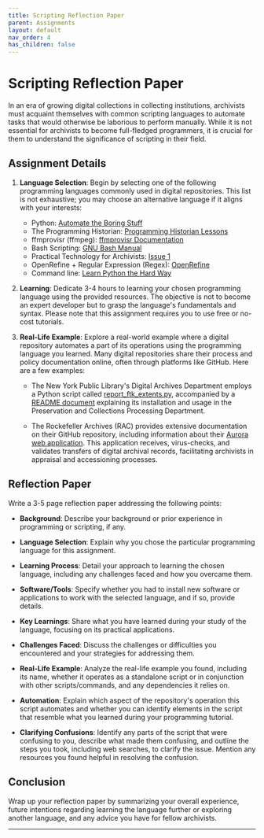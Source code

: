 ```yaml
---
title: Scripting Reflection Paper
parent: Assignments
layout: default
nav_order: 4
has_children: false
---
```


# Scripting Reflection Paper

In an era of growing digital collections in collecting institutions, archivists must acquaint themselves with common scripting languages to automate tasks that would otherwise be laborious to perform manually. While it is not essential for archivists to become full-fledged programmers, it is crucial for them to understand the significance of scripting in their field.

## Assignment Details

1. **Language Selection**: Begin by selecting one of the following programming languages commonly used in digital repositories. This list is not exhaustive; you may choose an alternative language if it aligns with your interests:

   - Python: [Automate the Boring Stuff](https://automatetheboringstuff.com/)
   - The Programming Historian: [Programming Historian Lessons](https://programminghistorian.org/en/lessons/)
   - ffmprovisr (ffmpeg): [ffmprovisr Documentation](https://amiaopensource.github.io/ffmprovisr/)
   - Bash Scripting: [GNU Bash Manual](https://www.gnu.org/savannah-checkouts/gnu/bash/manual/bash.html)
   - Practical Technology for Archivists: [Issue 1](https://practicaltechnologyforarchives.org/issue1/)
   - OpenRefine + Regular Expression (Regex): [OpenRefine](https://openrefine.org/)
   - Command line: [Learn Python the Hard Way](https://learnpythonthehardway.org/book/appendixa.html)

2. **Learning**: Dedicate 3-4 hours to learning your chosen programming language using the provided resources. The objective is not to become an expert developer but to grasp the language's fundamentals and syntax. Please note that this assignment requires you to use free or no-cost tutorials.

3. **Real-Life Example**: Explore a real-world example where a digital repository automates a part of its operations using the programming language you learned. Many digital repositories share their process and policy documentation online, often through platforms like GitHub. Here are a few examples:

   - The New York Public Library's Digital Archives Department employs a Python script called [report_ftk_extents.py](https://github.com/NYPL/digarch_scripts/blob/main/src/digarch_scripts/report/report_ftk_extents.py), accompanied by a [README document](https://github.com/NYPL/digarch_scripts/tree/main/extents) explaining its installation and usage in the Preservation and Collections Processing Department.

   - The Rockefeller Archives (RAC) provides extensive documentation on their GitHub repository, including information about their [Aurora web application](https://github.com/RockefellerArchiveCenter/aurora). This application receives, virus-checks, and validates transfers of digital archival records, facilitating archivists in appraisal and accessioning processes.

## Reflection Paper

Write a 3-5 page reflection paper addressing the following points:

- **Background**: Describe your background or prior experience in programming or scripting, if any.

- **Language Selection**: Explain why you chose the particular programming language for this assignment.

- **Learning Process**: Detail your approach to learning the chosen language, including any challenges faced and how you overcame them.

- **Software/Tools**: Specify whether you had to install new software or applications to work with the selected language, and if so, provide details.

- **Key Learnings**: Share what you have learned during your study of the language, focusing on its practical applications.

- **Challenges Faced**: Discuss the challenges or difficulties you encountered and your strategies for addressing them.

- **Real-Life Example**: Analyze the real-life example you found, including its name, whether it operates as a standalone script or in conjunction with other scripts/commands, and any dependencies it relies on.

- **Automation**: Explain which aspect of the repository's operation this script automates and whether you can identify elements in the script that resemble what you learned during your programming tutorial.

- **Clarifying Confusions**: Identify any parts of the script that were confusing to you, describe what made them confusing, and outline the steps you took, including web searches, to clarify the issue. Mention any resources you found helpful in resolving the confusion.

## Conclusion

Wrap up your reflection paper by summarizing your overall experience, future intentions regarding learning the language further or exploring another language, and any advice you have for fellow archivists.

---
